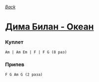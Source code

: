 ###### [Back](../Readme.md)
# [Дима Билан - Океан](text.md)

### Куплет
```
Am | Am Em | F | F G (8 раз)
```
### Припев
```
F G Am G (2 раза)
```